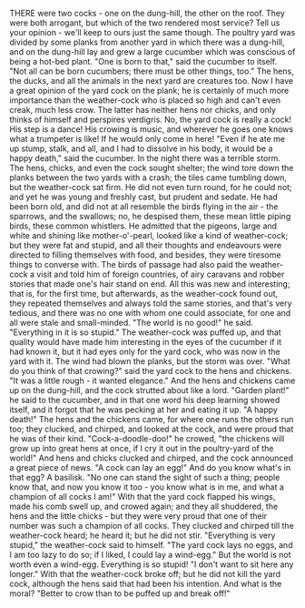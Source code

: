 THERE were two cocks - one on the dung-hill, the other on the roof.
They were both arrogant, but which of the two rendered most service?
Tell us your opinion - we'll keep to ours just the same though.
The poultry yard was divided by some planks from another yard in which there was a dung-hill, and on the dung-hill lay and grew a large cucumber which was conscious of being a hot-bed plant.
"One is born to that," said the cucumber to itself.
"Not all can be born cucumbers; there must be other things, too."
The hens, the ducks, and all the animals in the next yard are creatures too.
Now I have a great opinion of the yard cock on the plank; he is certainly of much more importance than the weather-cock who is placed so high and can't even creak, much less crow.
The latter has neither hens nor chicks, and only thinks of himself and perspires verdigris.
No, the yard cock is really a cock!
His step is a dance!
His crowing is music, and wherever he goes one knows what a trumpeter is like!
If he would only come in here!
"Even if he ate me up stump, stalk, and all, and I had to dissolve in his body, it would be a happy death," said the cucumber.
In the night there was a terrible storm.
The hens, chicks, and even the cock sought shelter; the wind tore down the planks between the two yards with a crash; the tiles came tumbling down, but the weather-cock sat firm.
He did not even turn round, for he could not; and yet he was young and freshly cast, but prudent and sedate.
He had been born old, and did not at all resemble the birds flying in the air - the sparrows, and the swallows; no, he despised them, these mean little piping birds, these common whistlers.
He admitted that the pigeons, large and white and shining like mother-o'-pearl, looked like a kind of weather-cock; but they were fat and stupid, and all their thoughts and endeavours were directed to filling themselves with food, and besides, they were tiresome things to converse with.
The birds of passage had also paid the weather-cock a visit and told him of foreign countries, of airy caravans and robber stories that made one's hair stand on end.
All this was new and interesting; that is, for the first time, but afterwards, as the weather-cock found out, they repeated themselves and always told the same stories, and that's very tedious, and there was no one with whom one could associate, for one and all were stale and small-minded.
"The world is no good!" he said.
"Everything in it is so stupid."
The weather-cock was puffed up, and that quality would have made him interesting in the eyes of the cucumber if it had known it, but it had eyes only for the yard cock, who was now in the yard with it.
The wind had blown the planks, but the storm was over.
"What do you think of that crowing?" said the yard cock to the hens and chickens.
"It was a little rough - it wanted elegance."
And the hens and chickens came up on the dung-hill, and the cock strutted about like a lord.
"Garden plant!" he said to the cucumber, and in that one word his deep learning showed itself, and it forgot that he was pecking at her and eating it up.
"A happy death!"
The hens and the chickens came, for where one runs the others run too; they clucked, and chirped, and looked at the cock, and were proud that he was of their kind.
"Cock-a-doodle-doo!" he crowed, "the chickens will grow up into great hens at once, if I cry it out in the poultry-yard of the world!"
And hens and chicks clucked and chirped, and the cock announced a great piece of news.
"A cock can lay an egg!"
And do you know what's in that egg?
A basilisk.
"No one can stand the sight of such a thing; people know that, and now you know it too - you know what is in me, and what a champion of all cocks I am!"
With that the yard cock flapped his wings, made his comb swell up, and crowed again; and they all shuddered, the hens and the little chicks - but they were very proud that one of their number was such a champion of all cocks.
They clucked and chirped till the weather-cock heard; he heard it; but he did not stir.
"Everything is very stupid," the weather-cock said to himself.
"The yard cock lays no eggs, and I am too lazy to do so; if I liked, I could lay a wind-egg."
But the world is not worth even a wind-egg.
Everything is so stupid!
"I don't want to sit here any longer."
With that the weather-cock broke off; but he did not kill the yard cock, although the hens said that had been his intention.
And what is the moral?
"Better to crow than to be puffed up and break off!"
